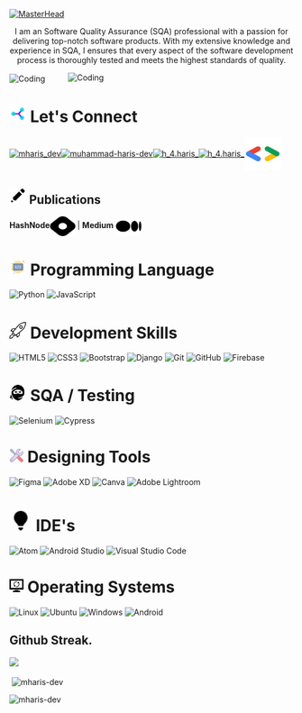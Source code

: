 [![MasterHead](https://blogger.googleusercontent.com/img/b/R29vZ2xl/AVvXsEjncqhxPl44XryHk0PwSzmVHaFZiPKMsmH6FijRfKYXTEdA39xmiK01LGQEjoaBXkR7gTdGlRmvy_mAdCZIpkGqY5AzmQh421vY4XZcX-WQgcut42Y3cxQ_XEUxZh56tR7oHyIiqES4EwaUA_UglKN1aFRYMuHtPKkXmaDNL5sRVO8qw1WAT-atUxDHDA/s16000/Haris%20Git%20ub.png)](https://rishavchanda.io)

<p align="center">I am an Software Quality Assurance (SQA) professional with a passion for delivering top-notch software products. With my extensive knowledge and experience in SQA, I ensures that every aspect of the software development process is thoroughly tested and meets the highest standards of quality.</p>

<img align="center" alt="Coding" width="1000" src="https://raw.githubusercontent.com/MuhammadShakir-dev/MuhammadShakir-dev/main/borderseperator.gif">

<img align="right" alt="Coding" width="400" src="https://camo.githubusercontent.com/a4c584bce1c41271485d28f92aaf9f581b3c88b68ca723b6edfd58b4ba988c2b/68747470733a2f2f63646e2e6472696262626c652e636f6d2f75736572732f313138373833362f73637265656e73686f74732f363533393432392f70726f6772616d65722e676966">

# <img width="30px" src="conect.gif"> Let's Connect
<p align="left">
<a href="https://twitter.com/MHaris_Dev" target="blank"><img align="center" src="https://raw.githubusercontent.com/rahuldkjain/github-profile-readme-generator/master/src/images/icons/Social/twitter.svg" alt="mharis_dev" height="35" width="45" /></a><a href="https://www.linkedin.com/in/muhammad-haris-dev/" target="blank"><img align="center" src="https://raw.githubusercontent.com/rahuldkjain/github-profile-readme-generator/master/src/images/icons/Social/linked-in-alt.svg" alt="muhammad-haris-dev" height="35" width="45" /></a><a href="https://www.instagram.com/mharis_dev/" target="blank"><img align="center" src="https://raw.githubusercontent.com/rahuldkjain/github-profile-readme-generator/master/src/images/icons/Social/instagram.svg" alt="h_4.haris_" height="35" width="45" /></a><a href="https://www.facebook.com/muhammadharisdev" target="blank"><img align="center" src="https://raw.githubusercontent.com/rahuldkjain/github-profile-readme-generator/master/src/images/icons/Social/facebook.svg" alt="h_4.haris_" height="35" width="45" /></a><a href="https://developers.google.com/profile/u/m_haris_dev" target="blank"><img align="center" src="Google 123.png" alt="muhammadharis" height="60" width="65" /></a></p>

## <img width="30px" src="icons8-pencil.gif"> Publications
<p align="left">
<b>HashNode</b><a href="https://muhammadharis.hashnode.dev/" target="blank"><img align="center" src="hashnode.svg" alt="muhammadharis" height="35" width="45" /></a> |  <b>Medium</b> <a href="https://medium.com/@MHaris-Dev" target="blank"><img align="center" src="medium.png" alt="muhammadharis" height="35" width="45" /></a></p>

# <img width="30px" src="code.png"> Programming Language
![Python](https://img.shields.io/badge/python-%23323330.svg?style=for-the-badge&logo=python&logoColor=#5DADE2)
![JavaScript](https://img.shields.io/badge/javascript-%23323330.svg?style=for-the-badge&logo=javascript&logoColor=%23F7DF1E)


# <img width="30px" src="icons8-rocket.gif"> Development Skills
![HTML5](https://img.shields.io/badge/html5-%23E34F26.svg?style=for-the-badge&logo=html5&logoColor=white)
![CSS3](https://img.shields.io/badge/css3-%231572B6.svg?style=for-the-badge&logo=css3&logoColor=white)
![Bootstrap](https://img.shields.io/badge/bootstrap-%23563D7C.svg?style=for-the-badge&logo=bootstrap&logoColor=white)
![Django](https://img.shields.io/badge/django-%23121011.svg?style=for-the-badge&logo=django&logoColor=green)
![Git](https://img.shields.io/badge/git-%23F05033.svg?style=for-the-badge&logo=git&logoColor=white)
![GitHub](https://img.shields.io/badge/github-%23121011.svg?style=for-the-badge&logo=github&logoColor=white)
![Firebase](https://img.shields.io/badge/Firebase-FCC624?style=for-the-badge&logo=firebase&logoColor=white)

# <img width="30px" src="icons8-ninja-head-50.png"> SQA / Testing
![Selenium](https://img.shields.io/badge/Selenium-%2366595C.svg?style=for-the-badge&logo=selenium&logoColor=green)
![Cypress](https://img.shields.io/badge/Cypress-%23121011.svg?style=for-the-badge&logo=cypress&logoColor=white)

# <img width="25px" src="tools.png"> Designing Tools
![Figma](https://img.shields.io/badge/figma-%23F24E1E.svg?style=for-the-badge&logo=figma&logoColor=white)
![Adobe XD](https://img.shields.io/badge/Adobe%20xd-8E44AD.svg?style=for-the-badge&logo=Adobe%20XD&logoColor=white)
![Canva](https://img.shields.io/badge/Canva-%2300C4CC.svg?style=for-the-badge&logo=Canva&logoColor=white)
![Adobe Lightroom](https://img.shields.io/badge/Adobe%20Lightroom-31A8FF.svg?style=for-the-badge&logo=Adobe%20Lightroom&logoColor=white)

# <img width="40px" src="IDE.gif"> IDE's
![Atom](https://img.shields.io/badge/Atom-%2366595C.svg?style=for-the-badge&logo=atom&logoColor=white)
![Android Studio](https://img.shields.io/badge/android%20Studio-2ECC71.svg?style=for-the-badge&logo=android-studio&logoColor=white)
![Visual Studio Code](https://img.shields.io/badge/Visual%20Studio%20Code-0078d7.svg?style=for-the-badge&logo=visual-studio-code&logoColor=white)

# <img width="25px" src="ops.png"> Operating Systems
![Linux](https://img.shields.io/badge/Linux-FCC624?style=for-the-badge&logo=linux&logoColor=black)
![Ubuntu](https://img.shields.io/badge/Ubuntu-E95420?style=for-the-badge&logo=ubuntu&logoColor=white)
![Windows](https://img.shields.io/badge/Windows-0078D6?style=for-the-badge&logo=windows&logoColor=white)
![Android](https://img.shields.io/badge/Android-3DDC84?style=for-the-badge&logo=android&logoColor=white)


<h2>Github Streak.</h2>
<a href="http://www.github.com/mharis-dev"><img src="https://github-readme-streak-stats.herokuapp.com/?user=mharis-dev&stroke=ffffff&background=1c1917&ring=0891b2&fire=0891b2&currStreakNum=ffffff&currStreakLabel=0891b2&sideNums=ffffff&sideLabels=ffffff&dates=ffffff&hide_border=true" /></a>

<p>&nbsp;<img align="center" src="https://github-readme-stats.vercel.app/api?username=mharis-dev&show_icons=true&locale=en" alt="mharis-dev" /></p>

<p><img align="left" src="https://github-readme-stats.vercel.app/api/top-langs?username=mharis-dev&show_icons=true&locale=en&layout=compact" alt="mharis-dev" /></p>
